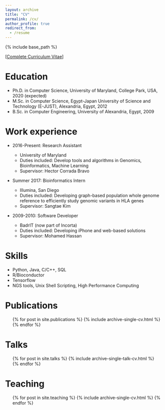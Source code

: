 ```yaml
---
layout: archive
title: "CV"
permalink: /cv/
author_profile: true
redirect_from:
  - /resume
---
```


{% include base_path %}

[[Complete Curriculum Vitae](https://mgunady.github.io/files/Gunady_resume.pdf)]

Education
======
* Ph.D. in Computer Science, University of Maryland, College Park, USA, 2020 (expected)
* M.Sc. in Computer Science, Egypt-Japan University of Science and Technology (E-JUST), Alexandria, Egypt, 2012
* B.Sc. in Computer Engineering, University of Alexandria, Egypt, 2009

Work experience
======
* 2016-Present: Research Assistant
  * University of Maryland
  * Duties included: Develop tools and algorithms in Genomics, Bioinformatics, Machine Learning
  * Supervisor: Hector Corrada Bravo

* Summer 2017: Bioinformatics Intern
  * Illumina, San Diego
  * Duties included: Developing graph-based population whole genome reference to efficiently study genomic variants in HLA genes
  * Supervisor: Sangtae Kim
  
* 2009-2010: Software Developer
  * BadrIT (now part of Incorta)
  * Duties included: Developing iPhone and web-based solutions
  * Supervisor: Mohamed Hassan
  
Skills
======
* Python, Java, C/C++, SQL
* R/Bioconductor
* Tensorflow
* NGS tools, Unix Shell Scripting, High Performance Computing

Publications
======
  <ul>{% for post in site.publications %}
    {% include archive-single-cv.html %}
  {% endfor %}</ul>
  
Talks
======
  <ul>{% for post in site.talks %}
    {% include archive-single-talk-cv.html %}
  {% endfor %}</ul>
  
Teaching
======
  <ul>{% for post in site.teaching %}
    {% include archive-single-cv.html %}
  {% endfor %}</ul>
  
